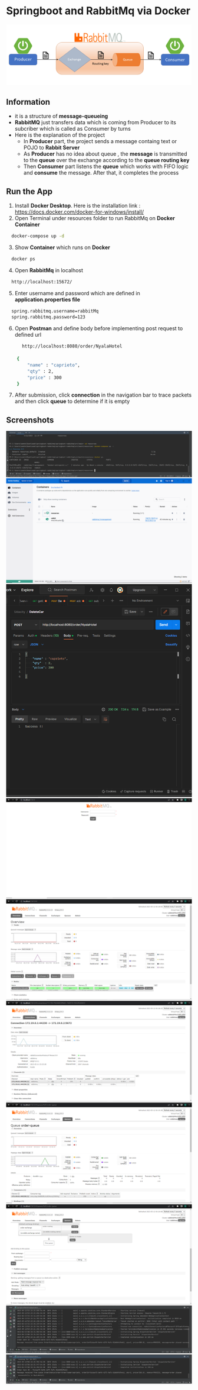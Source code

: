 
# Springboot and RabbitMq via Docker

![rabbitmq](./Screenshots/RabbitMq.png)

## Information

 - it is a structure of **message-queueing**
 - **RabbitMQ** just transfers data which is coming from Producer to its subcriber which is called as Consumer by turns
 - Here is the explanation of the project
    - In **Producer** part, the project sends a message containg text or POJO to **Rabbit Server**
    - As **Producer** has no idea about queue , the **message** is transmitted to the **queue** over the exchange according to the **queue routing key**
    - Then **Consumer** part listens the **queue** which works with FIFO logic and **consume** the message. After that, it completes the process
## Run the App
1) Install **Docker Desktop**. Here is the installation link : https://docs.docker.com/docker-for-windows/install/
2) Open Terminal under resources folder to run RabbitMq on **Docker Container**
```bash
  docker-compose up -d
```
3) Show **Container** which runs on **Docker**
```bash
  docker ps
```
4) Open **RabbitMq** in localhost
```bash
  http://localhost:15672/
```
5) Enter username and password which are defined in **application.properties file**
```bash
  spring.rabbitmq.username=rabbitMq
  spring.rabbitmq.password=123
```
6) Open **Postman** and define body before implementing post request to defined url
```bash
      http://localhost:8080/order/NyalaHotel

    {
        "name" : "caprieto",
        "qty" : 2,
        "price" : 300
    }

```
7) After submission, click **connection** in the navigation bar to trace packets and then click **queue** to determine if it is empty
## Screenshots
![Docker](./Screenshots/DockerCLI.png)
![DockerCLI](./Screenshots/Docker.png)
![Postman](./Screenshots/Postman.png)
![rabbitmq](./Screenshots/RabbitMq1.png)
![rabbitmq](./Screenshots/RabbitMq2.png)
![rabbitmq](./Screenshots/RabbitMq3.png)
![rabbitmq](./Screenshots/RabbitMq4.png)
![rabbitmq](./Screenshots/RabbitMq5.png)
![Springboot](./Screenshots/Springboot.png)
![Springboot](./Screenshots/Springboot1.png)

